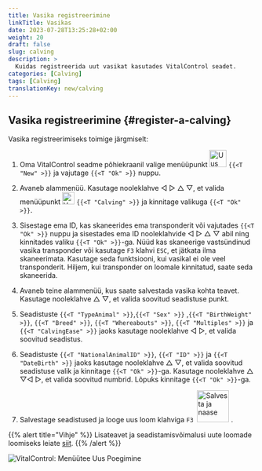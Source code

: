 ```yaml
---
title: Vasika registreerimine
linkTitle: Vasikas
date: 2023-07-28T13:25:28+02:00
weight: 20
draft: false
slug: calving
description: >
  Kuidas registreerida uut vasikat kasutades VitalControl seadet.
categories: [Calving]
tags: [Calving]
translationKey: new/calving
---
```

## Vasika registreerimine {#register-a-calving}

Vasika registreerimiseks toimige järgmiselt:

1. Oma VitalControl seadme põhiekraanil valige menüüpunkt <img src="/icons/main/new-animal.svg" width="35" align="bottom" alt="Uus loom" /> `{{<T "New" >}}` ja vajutage `{{<T "Ok" >}}` nuppu.

2. Avaneb alammenüü. Kasutage nooleklahve ◁ ▷ △ ▽, et valida menüüpunkt <img src="/icons/actions/calving.svg" width="25" align="bottom" alt="Vasikas" /> `{{<T "Calving" >}}` ja kinnitage valikuga `{{<T "Ok" >}}`.

3. Sisestage ema ID, kas skaneerides ema transponderit või vajutades `{{<T "Ok" >}}` nuppu ja sisestades ema ID nooleklahvide ◁ ▷ △ ▽ abil ning kinnitades valiku `{{<T "Ok" >}}`-ga. Nüüd kas skaneerige vastsündinud vasika transponder või kasutage `F3` klahvi `ESC`, et jätkata ilma skaneerimata. Kasutage seda funktsiooni, kui vasikal ei ole veel transponderit. Hiljem, kui transponder on loomale kinnitatud, saate seda skaneerida.

4. Avaneb teine alammenüü, kus saate salvestada vasika kohta teavet. Kasutage nooleklahve △ ▽, et valida soovitud seadistuse punkt.

5. Seadistuste `{{<T "TypeAnimal" >}}`,`{{<T "Sex" >}}` ,`{{<T "BirthWeight" >}}`, `{{<T "Breed" >}}`, `{{<T "Whereabouts" >}}`, `{{<T "Multiples" >}}` ja `{{<T "CalvingEase" >}}` jaoks kasutage nooleklahve ◁ ▷, et valida soovitud seadistus.

6. Seadistuste `{{<T "NationalAnimalID" >}}`, `{{<T "ID" >}}` ja `{{<T "DateBirth" >}}` jaoks kasutage nooleklahve △ ▽, et valida soovitud seadistuse valik ja kinnitage `{{<T "Ok" >}}`-ga. Kasutage nooleklahve △ ▽◁ ▷, et valida soovitud numbrid. Lõpuks kinnitage `{{<T "Ok" >}}`-ga.

7. Salvestage seadistused ja looge uus loom klahviga `F3` &nbsp;<img src="/icons/footer/save_exit.svg" width="65" align="bottom" alt="Salvesta ja naase" />&nbsp;.

{{% alert title="Vihje" %}}
Lisateavet ja seadistamisvõimalusi uute loomade loomiseks leiate [siit](../../settings/animal-registration/).
{{% /alert %}}

   ![VitalControl: Menüütee Uus Poegimine](../images/calving.png "Registreeri poegimine")
